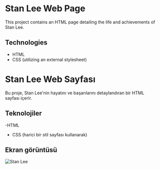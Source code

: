 # Stan Lee Web Page

This project contains an HTML page detailing the life and achievements of Stan Lee.

## Technologies

- HTML
- CSS (utilizing an external stylesheet)

# Stan Lee Web Sayfası

Bu proje, Stan Lee'nin hayatını ve başarılarını detaylandıran bir HTML sayfası içerir.

## Teknolojiler

-HTML
- CSS (harici bir stil sayfası kullanarak)

## Ekran görüntüsü

![Stan Lee](./img/stanleee.jpg)





